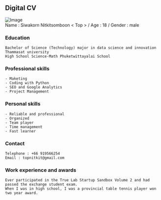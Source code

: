 ## Digital CV
![Image](https://img.in.th/images/344f1c08cc4f3ad9fa024ba10c66f680.jpg)  
Name : Siwakorn Nitkitsomboon < Top > / Age : 18 / Gender : male

### Education
    Bachelor of Science (Technology) major in data science and innovation Thammasat university
    High School Science-Math Phuketwittayalai School

### Professional skills
    - Maketing  
    - Coding with Python  
    - SEO and Google Analytics   
    - Project Management  

### Personal skills
    - Reliable and professional   
    - Organized  
    - Team player  
    - Time management   
    - Fast learner   

### Contact 
    Telephone : +66 919566254  
    Email : topnitkit@gmail.com  

### Work experience and awards
    Ever participated in the True Lab Startup Sandbox Volume 2 and had passed the exchange student exam.
    When I was in high school, I was a provincial table tennis player won two year award.
